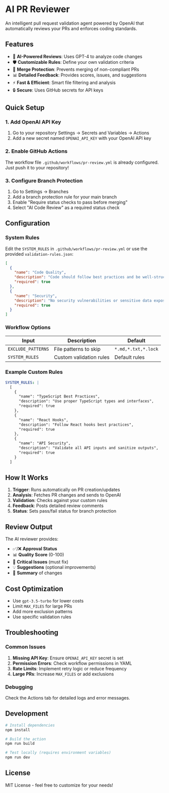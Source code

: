 # AI PR Reviewer

An intelligent pull request validation agent powered by OpenAI that automatically reviews your PRs and enforces coding standards.

## Features

- 🤖 **AI-Powered Reviews**: Uses GPT-4 to analyze code changes
- 🛡️ **Customizable Rules**: Define your own validation criteria
- 🚫 **Merge Protection**: Prevents merging of non-compliant PRs
- 📊 **Detailed Feedback**: Provides scores, issues, and suggestions
- ⚡ **Fast & Efficient**: Smart file filtering and analysis
- 🔒 **Secure**: Uses GitHub secrets for API keys

## Quick Setup

### 1. Add OpenAI API Key

1. Go to your repository Settings → Secrets and Variables → Actions
2. Add a new secret named `OPENAI_API_KEY` with your OpenAI API key

### 2. Enable GitHub Actions

The workflow file `.github/workflows/pr-review.yml` is already configured. Just push it to your repository!

### 3. Configure Branch Protection

1. Go to Settings → Branches
2. Add a branch protection rule for your main branch
3. Enable "Require status checks to pass before merging"
4. Select "AI Code Review" as a required status check

## Configuration

### System Rules

Edit the `SYSTEM_RULES` in `.github/workflows/pr-review.yml` or use the provided `validation-rules.json`:

```json
[
  {
    "name": "Code Quality",
    "description": "Code should follow best practices and be well-structured",
    "required": true
  },
  {
    "name": "Security", 
    "description": "No security vulnerabilities or sensitive data exposure",
    "required": true
  }
]
```

### Workflow Options

| Input | Description | Default |
|-------|-------------|---------|
| `EXCLUDE_PATTERNS` | File patterns to skip | `*.md,*.txt,*.lock` |
| `SYSTEM_RULES` | Custom validation rules | Default rules |

### Example Custom Rules

```yaml
SYSTEM_RULES: |
  [
    {
      "name": "TypeScript Best Practices",
      "description": "Use proper TypeScript types and interfaces",
      "required": true
    },
    {
      "name": "React Hooks",
      "description": "Follow React hooks best practices",
      "required": true
    },
    {
      "name": "API Security",
      "description": "Validate all API inputs and sanitize outputs",
      "required": true
    }
  ]
```

## How It Works

1. **Trigger**: Runs automatically on PR creation/updates
2. **Analysis**: Fetches PR changes and sends to OpenAI
3. **Validation**: Checks against your custom rules
4. **Feedback**: Posts detailed review comments
5. **Status**: Sets pass/fail status for branch protection

## Review Output

The AI reviewer provides:

- ✅/❌ **Approval Status**
- 📊 **Quality Score** (0-100)
- 🔴 **Critical Issues** (must fix)
- 💡 **Suggestions** (optional improvements)
- 📝 **Summary** of changes

## Cost Optimization

- Use `gpt-3.5-turbo` for lower costs
- Limit `MAX_FILES` for large PRs
- Add more exclusion patterns
- Use specific validation rules

## Troubleshooting

### Common Issues

1. **Missing API Key**: Ensure `OPENAI_API_KEY` secret is set
2. **Permission Errors**: Check workflow permissions in YAML
3. **Rate Limits**: Implement retry logic or reduce frequency
4. **Large PRs**: Increase `MAX_FILES` or add exclusions

### Debugging

Check the Actions tab for detailed logs and error messages.

## Development

```bash
# Install dependencies
npm install

# Build the action
npm run build

# Test locally (requires environment variables)
npm run dev
```

## License

MIT License - feel free to customize for your needs!
